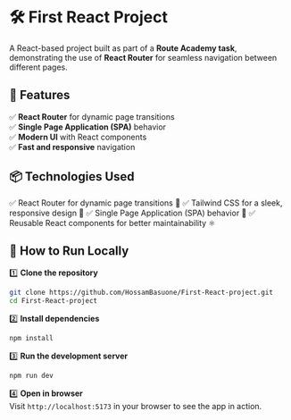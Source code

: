 # 🛠 First React Project  

A React-based project built as part of a **Route Academy task**, demonstrating the use of **React Router** for seamless navigation between different pages.  

## 🚀 Features  

✅ **React Router** for dynamic page transitions  
✅ **Single Page Application (SPA)** behavior  
✅ **Modern UI** with React components  
✅ **Fast and responsive** navigation  

## 📦 Technologies Used  

✅ React Router for dynamic page transitions 🚏
✅ Tailwind CSS for a sleek, responsive design 🎨
✅ Single Page Application (SPA) behavior 📄
✅ Reusable React components for better maintainability ⚛️

## 🚀 How to Run Locally  

1️⃣ **Clone the repository**  
```bash
git clone https://github.com/HossamBasuone/First-React-project.git
cd First-React-project
```

2️⃣ **Install dependencies**  
```bash
npm install
```

3️⃣ **Run the development server**  
```bash
npm run dev
```

4️⃣ **Open in browser**  
Visit `http://localhost:5173` in your browser to see the app in action.  


